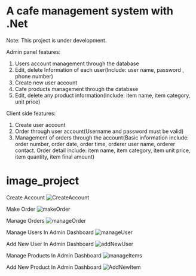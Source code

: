 # A cafe management system with .Net
Note: This project is under development.

Admin panel features:
1. Users account management through the database
2. Edit, delete Information of each user(Include: user name, password , phone number)
3. Create new user account
4. Cafe products management through the database
5. Edit, delete any product information(Include: item name, item category, unit price)

Client side features:
1. Create user account
2. Order through user account(Username and password must be valid)
3. Management of orders through the account(Basic information include: order number, order date, order time, orderer user name, orderer contact.
Order detail include: item name, item category, item unit price, item quantity, item final amount)

# image_project

Create Account
![CreateAccount](https://user-images.githubusercontent.com/112771618/219648019-1b7ece07-71fc-4b7e-9c52-7f02ba7e1acf.png)

Make Order
![makeOrder](https://user-images.githubusercontent.com/112771618/219648050-d9e79636-4742-44cc-9867-7d617e729164.png)

Manage Orders
![manageOrder](https://user-images.githubusercontent.com/112771618/219648092-4150c97a-2656-4acb-be56-77945e64e29c.png)

Manage Users In Admin Dashboard
![manageUser](https://user-images.githubusercontent.com/112771618/219648119-c3937911-c8c8-4ade-a835-17f4df5a69eb.png)

Add New User In Admin Dashboard
![addNewUser](https://user-images.githubusercontent.com/112771618/219648138-575d910d-9262-46dd-8f67-5e333ae14c85.png)

Manage Products In Admin Dashboard
![manageItems](https://user-images.githubusercontent.com/112771618/219648166-cf4da53e-7152-4e40-8d81-92b4f996f009.png)

Add New Product In Admin Dashboard
![AddNewItem](https://user-images.githubusercontent.com/112771618/219648180-77047355-3014-4ced-9f27-2a790e8a609c.png)
